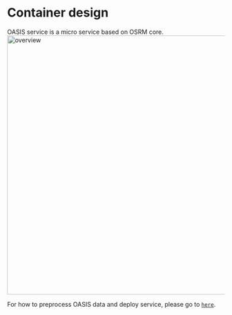 # Container design

OASIS service is a micro service based on OSRM core.
<img src="https://user-images.githubusercontent.com/16873751/88092870-0af1f600-cb46-11ea-8a1a-211d3200cab0.png" alt="overview" width="600"/><br/>

For how to preprocess OASIS data and deploy service, please go to [`here`](../docker-orchestration/osrm-api-oasisd/README.md).
